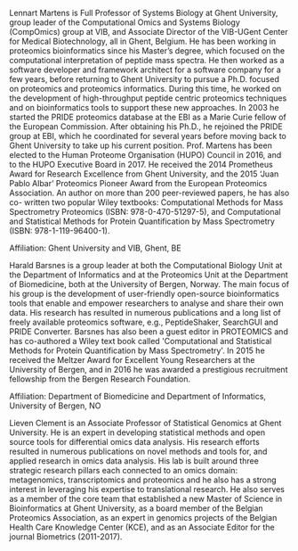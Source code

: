 
Lennart Martens is Full Professor of Systems Biology at Ghent University, group leader of the Computational Omics and 
Systems Biology (CompOmics) group at VIB, and Associate Director of the VIB-UGent Center for Medical Biotechnology, all 
in Ghent, Belgium. He has been working in proteomics bioinformatics since his Master’s degree, which focused on the 
computational interpretation of peptide mass spectra. He then worked as a software developer and framework architect
for a software company for a few years, before returning to Ghent University to pursue a Ph.D. focused on proteomics and
proteomics informatics. During this time, he worked on the development of high-throughput peptide centric proteomics 
techniques and on bioinformatics tools to support these new approaches. In 2003 he started the PRIDE proteomics database at 
the EBI as a Marie Curie fellow of the European Commission. After obtaining his Ph.D., he rejoined the PRIDE group at EBI, 
which he coordinated for several years before moving back to Ghent University to take up his current position. Prof. Martens 
has been elected to the Human Proteome Organisation (HUPO) Council in 2016, and to the HUPO Executive Board in 2017. He 
received the 2014 Prometheus Award for Research Excellence from Ghent University, and the 2015 ‘Juan Pablo Albar’ Proteomics 
Pioneer Award from the European Proteomics Association. An author on more than 200 peer-reviewed papers, he has also co-
written two popular Wiley textbooks: Computational Methods for Mass Spectrometry Proteomics (ISBN: 978-0-470-51297-5), and 
Computational and Statistical Methods for Protein Quantification by Mass Spectrometry (ISBN: 978-1-119-96400-1).





Affiliation: Ghent University and VIB, Ghent, BE

 
Harald Barsnes is a group leader at both the Computational Biology Unit at the Department of Informatics and at the 
Proteomics Unit at the Department of Biomedicine, both at the University of Bergen, Norway. The main focus of his 
group is the development of user-friendly open-source bioinformatics tools that enable and empower researchers to 
analyse and share their own data. His research has resulted in numerous publications and a long list of freely available 
proteomics software, e.g., PeptideShaker, SearchGUI and PRIDE Converter. Barsnes has also been a guest editor in PROTEOMICS 
and has co-authored a Wiley text book called 'Computational and Statistical Methods for Protein Quantification by 
Mass Spectrometry'. In 2015 he received the Meltzer Award for Excellent Young Researchers at the University of Bergen, 
and in 2016 he was awarded a prestigious recruitment fellowship from the Bergen Research Foundation. 


Affiliation: Department of Biomedicine and Department of Informatics, University of Bergen, NO


Lieven Clement is an Associate Professor of Statistical Genomics at Ghent University. 
He is an expert in developing statistical methods and open source tools for differential omics data analysis. 
His research efforts resulted in numerous publications on novel methods and tools for, and applied research 
in omics data analysis. His lab is built around three strategic research pillars each connected to an omics domain: 
metagenomics, transcriptomics and proteomics and he also has a strong interest in leveraging his expertise to translational 
research. He also serves as a member of the core team that established a new Master of Science in Bioinformatics at 
Ghent University, as a board member of the Belgian Proteomics Association, as an expert in genomics projects of the 
Belgian Health Care Knowledge Center (KCE), and as an Associate Editor for the journal Biometrics (2011-2017).


